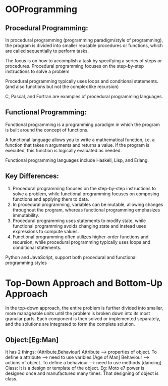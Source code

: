 # OOProgramming

## Procedural Programming:
   In procedural programming (programming paradigm/style of programming), the program is divided into smaller reusable procedures or functions, which are called sequentially to perform tasks. 
   
   The focus is on how to accomplish a task by specifying a series of steps or procedures. Procedural programming focuses on the step-by-step instructions to solve a problem
   
   Procedural programming typically uses loops and conditional statements.(and also functions but not the complex like recursion)
   
   C, Pascal, and Fortran are examples of procedural programming languages.
   
## Functional Programming:
   Functional programming is a programming paradigm in which the program is built around the concept of functions.
   
   A functional language allows you to write a mathematical function, i.e. a function that takes n arguments and returns a value. If the program is executed, this function is logically evaluated as needed.
   
   Functional programming languages include Haskell, Lisp, and Erlang.
   
## Key Differences:

1. Procedural programming focuses on the step-by-step instructions to solve a problem, while functional programming focuses on composing functions and applying them to data.
2. In procedural programming, variables can be mutable, allowing changes throughout the program, whereas functional programming emphasizes immutability.
3. Procedural programming uses statements to modify state, while functional programming avoids changing state and instead uses expressions to compute values.
4. Functional programming often utilizes higher-order functions and recursion, while procedural programming typically uses loops and conditional statements.

Python and JavaScript, support both procedural and functional programming styles

# Top-Down Approach and Bottom-Up Approach

In the top-down approach, the entire problem is further divided into smaller, more manageable units until the problem is broken down into its most granular parts. Each component is then solved or implemented separately, and the solutions are integrated to form the complete solution.


## Object:[Eg:Man]
   It has 2 things: (Attribute,Behaviour)
   Attribute --> properties of object. To define a attribute --> need to use varibles.[Age of Man]
   Behaviour --> actions of object. To define a behaviour --> need to use methods.[dancing]
Class: It is a design or template of the object. Eg: Moto e7 power is designed once and manufactured many times. That designing of object is class.

